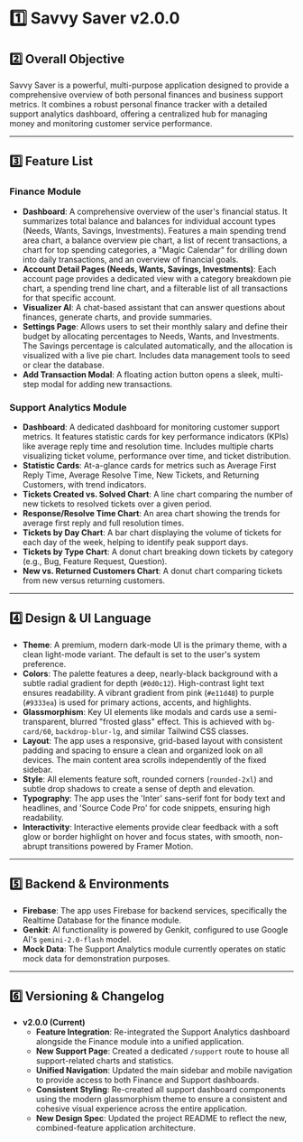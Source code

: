 
# 1️⃣ Savvy Saver v2.0.0

## 2️⃣ Overall Objective
Savvy Saver is a powerful, multi-purpose application designed to provide a comprehensive overview of both personal finances and business support metrics. It combines a robust personal finance tracker with a detailed support analytics dashboard, offering a centralized hub for managing money and monitoring customer service performance.

---

## 3️⃣ Feature List

### Finance Module
-   **Dashboard**: A comprehensive overview of the user's financial status. It summarizes total balance and balances for individual account types (Needs, Wants, Savings, Investments). Features a main spending trend area chart, a balance overview pie chart, a list of recent transactions, a chart for top spending categories, a "Magic Calendar" for drilling down into daily transactions, and an overview of financial goals.
-   **Account Detail Pages (Needs, Wants, Savings, Investments)**: Each account page provides a dedicated view with a category breakdown pie chart, a spending trend line chart, and a filterable list of all transactions for that specific account.
-   **Visualizer AI**: A chat-based assistant that can answer questions about finances, generate charts, and provide summaries.
-   **Settings Page**: Allows users to set their monthly salary and define their budget by allocating percentages to Needs, Wants, and Investments. The Savings percentage is calculated automatically, and the allocation is visualized with a live pie chart. Includes data management tools to seed or clear the database.
-   **Add Transaction Modal**: A floating action button opens a sleek, multi-step modal for adding new transactions.

### Support Analytics Module
-   **Dashboard**: A dedicated dashboard for monitoring customer support metrics. It features statistic cards for key performance indicators (KPIs) like average reply time and resolution time. Includes multiple charts visualizing ticket volume, performance over time, and ticket distribution.
-   **Statistic Cards**: At-a-glance cards for metrics such as Average First Reply Time, Average Resolve Time, New Tickets, and Returning Customers, with trend indicators.
-   **Tickets Created vs. Solved Chart**: A line chart comparing the number of new tickets to resolved tickets over a given period.
-   **Response/Resolve Time Chart**: An area chart showing the trends for average first reply and full resolution times.
-   **Tickets by Day Chart**: A bar chart displaying the volume of tickets for each day of the week, helping to identify peak support days.
-   **Tickets by Type Chart**: A donut chart breaking down tickets by category (e.g., Bug, Feature Request, Question).
-   **New vs. Returned Customers Chart**: A donut chart comparing tickets from new versus returning customers.

---

## 4️⃣ Design & UI Language

-   **Theme**: A premium, modern dark-mode UI is the primary theme, with a clean light-mode variant. The default is set to the user's system preference.
-   **Colors**: The palette features a deep, nearly-black background with a subtle radial gradient for depth (`#0d0c12`). High-contrast light text ensures readability. A vibrant gradient from pink (`#e11d48`) to purple (`#9333ea`) is used for primary actions, accents, and highlights.
-   **Glassmorphism**: Key UI elements like modals and cards use a semi-transparent, blurred "frosted glass" effect. This is achieved with `bg-card/60`, `backdrop-blur-lg`, and similar Tailwind CSS classes.
-   **Layout**: The app uses a responsive, grid-based layout with consistent padding and spacing to ensure a clean and organized look on all devices. The main content area scrolls independently of the fixed sidebar.
-   **Style**: All elements feature soft, rounded corners (`rounded-2xl`) and subtle drop shadows to create a sense of depth and elevation.
-   **Typography**: The app uses the 'Inter' sans-serif font for body text and headlines, and 'Source Code Pro' for code snippets, ensuring high readability.
-   **Interactivity**: Interactive elements provide clear feedback with a soft glow or border highlight on hover and focus states, with smooth, non-abrupt transitions powered by Framer Motion.

---

## 5️⃣ Backend & Environments

-   **Firebase**: The app uses Firebase for backend services, specifically the Realtime Database for the finance module.
-   **Genkit**: AI functionality is powered by Genkit, configured to use Google AI's `gemini-2.0-flash` model.
-   **Mock Data**: The Support Analytics module currently operates on static mock data for demonstration purposes.

---

## 6️⃣ Versioning & Changelog

-   **v2.0.0 (Current)**
    -   **Feature Integration**: Re-integrated the Support Analytics dashboard alongside the Finance module into a unified application.
    -   **New Support Page**: Created a dedicated `/support` route to house all support-related charts and statistics.
    -   **Unified Navigation**: Updated the main sidebar and mobile navigation to provide access to both Finance and Support dashboards.
    -   **Consistent Styling**: Re-created all support dashboard components using the modern glassmorphism theme to ensure a consistent and cohesive visual experience across the entire application.
    -   **New Design Spec**: Updated the project README to reflect the new, combined-feature application architecture.

